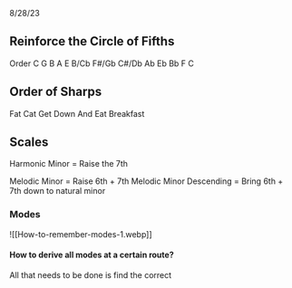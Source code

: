 8/28/23
## Reinforce the Circle of Fifths

Order 
C G B A E B/Cb F#/Gb C#/Db Ab Eb Bb F C

## Order of Sharps

Fat Cat Get Down And Eat Breakfast


## Scales

Harmonic Minor = Raise the 7th

Melodic Minor = Raise 6th + 7th 
Melodic Minor Descending = Bring 6th + 7th down to natural minor

### Modes

![[How-to-remember-modes-1.webp]]

#### How to derive all modes at a certain route?

All that needs to be done is find the correct 